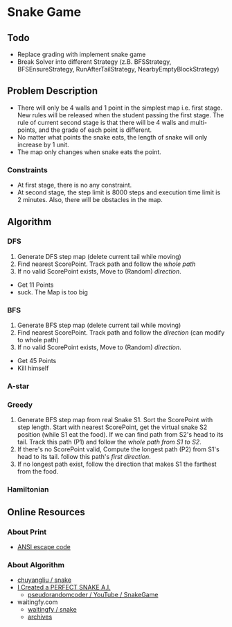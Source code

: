 # Snake Game
## Todo
* Replace grading with implement snake game
* Break Solver into different Strategy (z.B. BFSStrategy, BFSEnsureStrategy, RunAfterTailStrategy, NearbyEmptyBlockStrategy)

## Problem Description
- There will only be 4 walls and 1 point in the simplest map i.e. first stage. New rules will be released when the student passing the first stage. The rule of current second stage is that there will be 4 walls and multi-points, and the grade of each point is different.
- No matter what points the snake eats, the length of snake will only increase by 1 unit.
- The map only changes when snake eats the point.

### Constraints
-  At first stage, there is no any constraint.
-  At second stage, the step limit is 8000 steps and execution time limit is 2 minutes. Also, there will be obstacles in the map.

## Algorithm
### DFS
1. Generate DFS step map (delete current tail while moving)
2. Find nearest ScorePoint. Track path and follow the *whole path*
3. If no valid ScorePoint exists, Move to (Random) *direction*.
* Get 11 Points
* suck. The Map is too big

### BFS
1. Generate BFS step map (delete current tail while moving)
2. Find nearest ScorePoint. Track path and follow the *direction* (can modify to whole path)
3. If no valid ScorePoint exists, Move to (Random) *direction*.
* Get 45 Points
* Kill himself

### A-star

### Greedy
1. Generate BFS step map from real Snake S1. Sort the ScorePoint with step length. Start with nearest ScorePoint, get the virtual snake S2 position (while S1 eat the food). If we can find path from S2's head to its tail. Track this path (P1) and follow the *whole path from S1 to S2*.
2. If there's no ScorePoint valid, Compute the longest path (P2) from S1's head to its tail. follow this path's *first direction*.
3. If no longest path exist, follow the direction that makes S1 the farthest from the food.

### Hamiltonian

## Online Resources
### About Print
* [ANSI escape code](https://en.wikipedia.org/wiki/ANSI_escape_code#Terminal_input_sequences)

### About Algorithm
* [chuyangliu / snake](https://github.com/chuyangliu/snake)
* [I Created a PERFECT SNAKE A.I.](https://www.youtube.com/watch?v=tjQIO1rqTBE)
    * [pseudorandomcoder / YouTube / SnakeGame](https://github.com/pseudorandomcoder/YouTube/tree/master/SnakeGame)
* waitingfy.com
    * [waitingfy / snake](https://github.com/waitingfy/snake)
    * [archives](http://www.waitingfy.com/archives/951)

